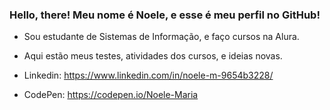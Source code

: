 ### Hello, there! Meu nome é Noele, e esse é meu perfil no GitHub!

- Sou estudante de Sistemas de Informação, e faço cursos na Alura.
- Aqui estão meus testes, atividades dos cursos, e ideias novas.

- Linkedin: https://www.linkedin.com/in/noele-m-9654b3228/
- CodePen: https://codepen.io/Noele-Maria  
